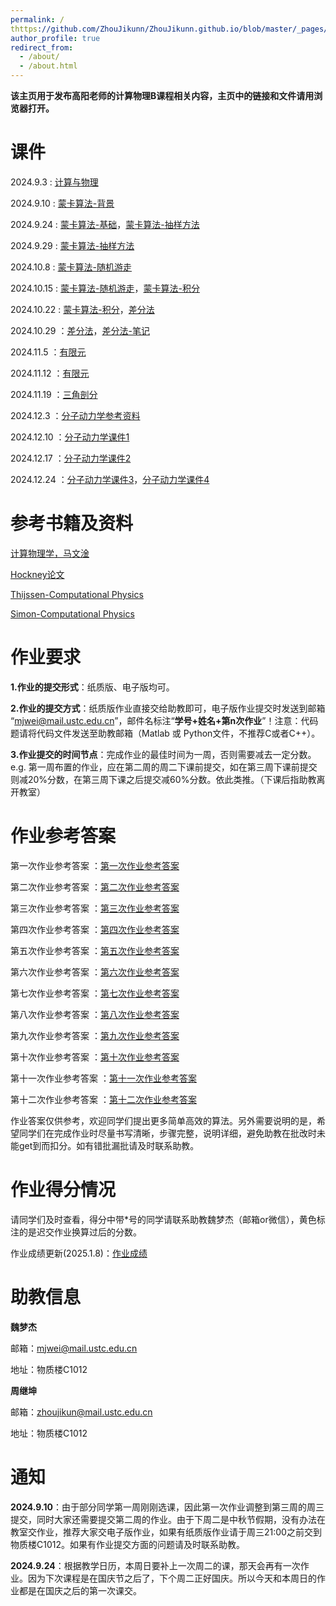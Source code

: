 ```yaml
---
permalink: /
thttps://github.com/ZhouJikunn/ZhouJikunn.github.io/blob/master/_pages/about.mditle: "Pages For Computational Physics B"
author_profile: true
redirect_from: 
  - /about/
  - /about.html
---
```

**该主页用于发布高阳老师的计算物理B课程相关内容，主页中的链接和文件请用浏览器打开。**
  
课件
======
2024.9.3 : [计算与物理](http://zhoujikunn.github.io/files/计算与物理.pdf)

2024.9.10 : [蒙卡算法-背景](http://zhoujikunn.github.io/files/蒙卡算法-背景.pdf)

2024.9.24 : [蒙卡算法-基础](http://zhoujikunn.github.io/files/蒙卡算法：基础.pdf)，[蒙卡算法-抽样方法](http://zhoujikunn.github.io/files/蒙卡算法：抽样方法.pdf)

2024.9.29 : [蒙卡算法-抽样方法](http://zhoujikunn.github.io/files/蒙卡算法：抽样方法2.pdf)

2024.10.8 : [蒙卡算法-随机游走](http://zhoujikunn.github.io/files/蒙卡算法：随机游走.pdf)

2024.10.15 : [蒙卡算法-随机游走](http://zhoujikunn.github.io/files/蒙卡算法：随机游走2.pdf)，[蒙卡算法-积分](http://zhoujikunn.github.io/files/蒙卡算法：积分.pdf)

2024.10.22 : [蒙卡算法-积分](http://zhoujikunn.github.io/files/蒙卡算法：积分2.pdf)，[差分法](http://zhoujikunn.github.io/files/差分法.pdf)

2024.10.29 ：[差分法](http://zhoujikunn.github.io/files/差分法2.pdf)，[差分法-笔记](http://zhoujikunn.github.io/files/差分法-笔记.pdf)

2024.11.5 ：[有限元](http://zhoujikunn.github.io/files/有限元1.pdf)

2024.11.12 ：[有限元](http://zhoujikunn.github.io/files/有限元2.pdf)

2024.11.19 ：[三角剖分](http://zhoujikunn.github.io/files/三角剖分.pdf)

2024.12.3 ：[分子动力学参考资料](http://zhoujikunn.github.io/files/分子动力学参考资料.pdf)

2024.12.10 ：[分子动力学课件1](http://zhoujikunn.github.io/files/分子动力学1.pdf)

2024.12.17 ：[分子动力学课件2](http://zhoujikunn.github.io/files/分子动力学2.pdf)

2024.12.24 ：[分子动力学课件3](http://zhoujikunn.github.io/files/分子动力学3.pdf)，[分子动力学课件4](http://zhoujikunn.github.io/files/分子动力学4.pdf)


参考书籍及资料
======
[计算物理学，马文淦](http://zhoujikunn.github.io/files/计算物理学.pdf)

[Hockney论文](http://zhoujikunn.github.io/files/Hockney.pdf)

[Thijssen-Computational Physics](http://zhoujikunn.github.io/files/参考资料1.pdf)

[Simon-Computational Physics](http://zhoujikunn.github.io/files/参考资料2.pdf)
  
作业要求
=======
**1.作业的提交形式**：纸质版、电子版均可。

**2.作业的提交方式**：纸质版作业直接交给助教即可，电子版作业提交时发送到邮箱 “mjwei@mail.ustc.edu.cn”，邮件名标注“**学号+姓名+第n次作业**”！注意：代码题请将代码文件发送至助教邮箱（Matlab 或 Python文件，不推荐C或者C++）。

**3.作业提交的时间节点**：完成作业的最佳时间为一周，否则需要减去一定分数。e.g. 第一周布置的作业，应在第二周的周二下课前提交，如在第三周下课前提交则减20%分数，在第三周下课之后提交减60%分数。依此类推。（下课后指助教离开教室）
  
作业参考答案
======
第一次作业参考答案 ：[第一次作业参考答案](http://zhoujikunn.github.io/files/第一次作业参考答案.pdf)

第二次作业参考答案 ：[第二次作业参考答案](http://zhoujikunn.github.io/files/第二次作业参考答案.pdf)

第三次作业参考答案 ：[第三次作业参考答案](http://zhoujikunn.github.io/files/第三次作业参考答案.pdf)

第四次作业参考答案 ：[第四次作业参考答案](http://zhoujikunn.github.io/files/第四次作业参考答案.pdf)

第五次作业参考答案 ：[第五次作业参考答案](http://zhoujikunn.github.io/files/第五次作业参考答案.pdf)

第六次作业参考答案 ：[第六次作业参考答案](http://zhoujikunn.github.io/files/第六次作业参考答案.pdf)

第七次作业参考答案 ：[第七次作业参考答案](http://zhoujikunn.github.io/files/第七次作业参考答案.pdf)

第八次作业参考答案 ：[第八次作业参考答案](http://zhoujikunn.github.io/files/第八次作业参考答案.pdf)

第九次作业参考答案 ：[第九次作业参考答案](http://zhoujikunn.github.io/files/第九次作业参考答案.pdf)

第十次作业参考答案 ：[第十次作业参考答案](http://zhoujikunn.github.io/files/第十次作业参考答案.pdf)

第十一次作业参考答案 ：[第十一次作业参考答案](http://zhoujikunn.github.io/files/第十一次作业参考答案.pdf)

第十二次作业参考答案 ：[第十二次作业参考答案](http://zhoujikunn.github.io/files/第十二次作业参考答案.pdf)

作业答案仅供参考，欢迎同学们提出更多简单高效的算法。另外需要说明的是，希望同学们在完成作业时尽量书写清晰，步骤完整，说明详细，避免助教在批改时未能get到而扣分。如有错批漏批请及时联系助教。

作业得分情况
======
请同学们及时查看，得分中带*号的同学请联系助教魏梦杰（邮箱or微信），黄色标注的是迟交作业换算过后的分数。

作业成绩更新(2025.1.8)：[作业成绩](http://zhoujikunn.github.io/files/作业成绩2025_1_8.pdf)

助教信息
======
**魏梦杰**

邮箱：mjwei@mail.ustc.edu.cn

地址：物质楼C1012
  
**周继坤**

邮箱：zhoujikun@mail.ustc.edu.cn

地址：物质楼C1012

通知
======
**2024.9.10**：由于部分同学第一周刚刚选课，因此第一次作业调整到第三周的周三提交，同时大家还需要提交第二周的作业。由于下周二是中秋节假期，没有办法在教室交作业，推荐大家交电子版作业，如果有纸质版作业请于周三21:00之前交到物质楼C1012。如果有作业提交方面的问题请及时联系助教。

**2024.9.24**：根据教学日历，本周日要补上一次周二的课，那天会再有一次作业。因为下次课程是在国庆节之后了，下个周二正好国庆。所以今天和本周日的作业都是在国庆之后的第一次课交。
